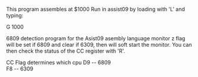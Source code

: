 This program assembles at $1000
Run in assist09 by loading with 'L' and typing:

G 1000

6809 detection program for the Asist09 asembly language monitor
z flag will be set if 6809 and clear if 6309, then will soft start 
the monitor. You can then check the status of the CC register with 'R'.

CC Flag determines which cpu 
  D9  --  6809  
  F8  --  6309
